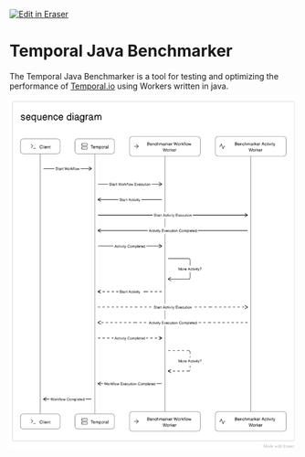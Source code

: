 [![Edit in Eraser](https://firebasestorage.googleapis.com/v0/b/second-petal-295822.appspot.com/o/images%2Fgithub%2FOpen%20in%20Eraser.svg?alt=media&token=968381c8-a7e7-472a-8ed6-4a6626da5501)](https://app.eraser.io/workspace/vOUk3ycCXOa35Kr58qei)
# **Temporal Java Benchmarker**
The Temporal Java Benchmarker is a tool for testing and optimizing the performance of [﻿Temporal.io](https://Temporal.io) using Workers written in java.



![Sequence](/.eraser/vOUk3ycCXOa35Kr58qei___ihLDE2uB3Jd8F5A5cguEaTXqad22___---figure---eQ4Q8hzkMXlQJcqPIZhtd---figure---gtTFDSKZlkcasTlQVlRmWg.svg "Sequence")




<!--- Eraser file: https://app.eraser.io/workspace/vOUk3ycCXOa35Kr58qei --->